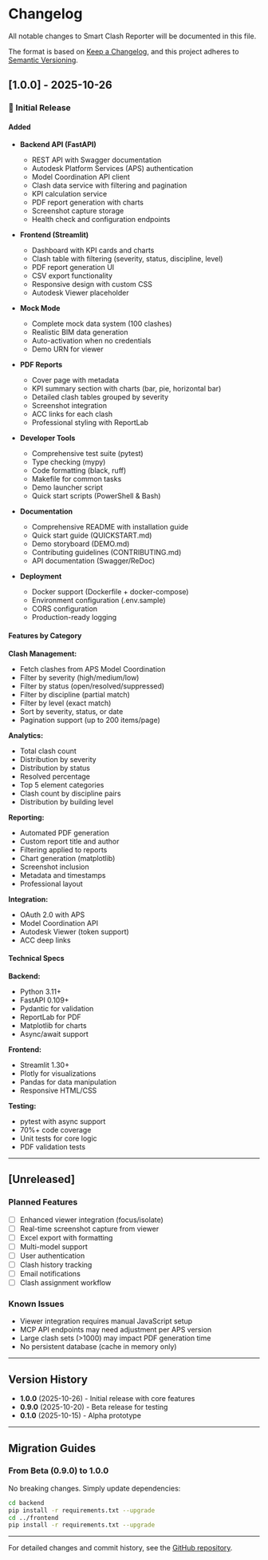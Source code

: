 # Changelog

All notable changes to Smart Clash Reporter will be documented in this file.

The format is based on [Keep a Changelog](https://keepachangelog.com/en/1.0.0/),
and this project adheres to [Semantic Versioning](https://semver.org/spec/v2.0.0.html).

## [1.0.0] - 2025-10-26

### 🎉 Initial Release

#### Added
- **Backend API (FastAPI)**
  - REST API with Swagger documentation
  - Autodesk Platform Services (APS) authentication
  - Model Coordination API client
  - Clash data service with filtering and pagination
  - KPI calculation service
  - PDF report generation with charts
  - Screenshot capture storage
  - Health check and configuration endpoints

- **Frontend (Streamlit)**
  - Dashboard with KPI cards and charts
  - Clash table with filtering (severity, status, discipline, level)
  - PDF report generation UI
  - CSV export functionality
  - Responsive design with custom CSS
  - Autodesk Viewer placeholder

- **Mock Mode**
  - Complete mock data system (100 clashes)
  - Realistic BIM data generation
  - Auto-activation when no credentials
  - Demo URN for viewer

- **PDF Reports**
  - Cover page with metadata
  - KPI summary section with charts (bar, pie, horizontal bar)
  - Detailed clash tables grouped by severity
  - Screenshot integration
  - ACC links for each clash
  - Professional styling with ReportLab

- **Developer Tools**
  - Comprehensive test suite (pytest)
  - Type checking (mypy)
  - Code formatting (black, ruff)
  - Makefile for common tasks
  - Demo launcher script
  - Quick start scripts (PowerShell & Bash)

- **Documentation**
  - Comprehensive README with installation guide
  - Quick start guide (QUICKSTART.md)
  - Demo storyboard (DEMO.md)
  - Contributing guidelines (CONTRIBUTING.md)
  - API documentation (Swagger/ReDoc)

- **Deployment**
  - Docker support (Dockerfile + docker-compose)
  - Environment configuration (.env.sample)
  - CORS configuration
  - Production-ready logging

#### Features by Category

**Clash Management:**
- Fetch clashes from APS Model Coordination
- Filter by severity (high/medium/low)
- Filter by status (open/resolved/suppressed)
- Filter by discipline (partial match)
- Filter by level (exact match)
- Sort by severity, status, or date
- Pagination support (up to 200 items/page)

**Analytics:**
- Total clash count
- Distribution by severity
- Distribution by status
- Resolved percentage
- Top 5 element categories
- Clash count by discipline pairs
- Distribution by building level

**Reporting:**
- Automated PDF generation
- Custom report title and author
- Filtering applied to reports
- Chart generation (matplotlib)
- Screenshot inclusion
- Metadata and timestamps
- Professional layout

**Integration:**
- OAuth 2.0 with APS
- Model Coordination API
- Autodesk Viewer (token support)
- ACC deep links

#### Technical Specs

**Backend:**
- Python 3.11+
- FastAPI 0.109+
- Pydantic for validation
- ReportLab for PDF
- Matplotlib for charts
- Async/await support

**Frontend:**
- Streamlit 1.30+
- Plotly for visualizations
- Pandas for data manipulation
- Responsive HTML/CSS

**Testing:**
- pytest with async support
- 70%+ code coverage
- Unit tests for core logic
- PDF validation tests

---

## [Unreleased]

### Planned Features
- [ ] Enhanced viewer integration (focus/isolate)
- [ ] Real-time screenshot capture from viewer
- [ ] Excel export with formatting
- [ ] Multi-model support
- [ ] User authentication
- [ ] Clash history tracking
- [ ] Email notifications
- [ ] Clash assignment workflow

### Known Issues
- Viewer integration requires manual JavaScript setup
- MCP API endpoints may need adjustment per APS version
- Large clash sets (>1000) may impact PDF generation time
- No persistent database (cache in memory only)

---

## Version History

- **1.0.0** (2025-10-26) - Initial release with core features
- **0.9.0** (2025-10-20) - Beta release for testing
- **0.1.0** (2025-10-15) - Alpha prototype

---

## Migration Guides

### From Beta (0.9.0) to 1.0.0

No breaking changes. Simply update dependencies:

```bash
cd backend
pip install -r requirements.txt --upgrade
cd ../frontend
pip install -r requirements.txt --upgrade
```

---

For detailed changes and commit history, see the [GitHub repository](https://github.com/your-repo/smart-clash-reporter).
